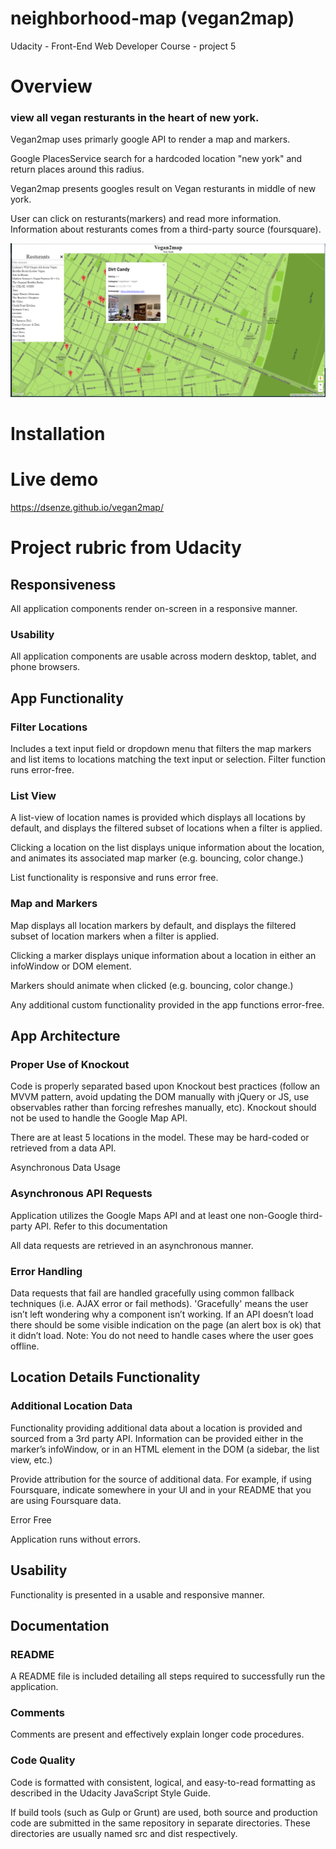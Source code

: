 # neighborhood-map (vegan2map)
Udacity - Front-End Web Developer Course - project 5



# Overview
### view all vegan resturants in the heart of new york. 
Vegan2map uses primarly google API to render a map and markers. 

Google PlacesService search for a hardcoded location "new york" and return places around this radius.

Vegan2map presents googles result on Vegan resturants in middle of new york. 

User can click on resturants(markers) and read more information. Information about resturants comes from a third-party source (foursquare). 

![Alt text](/img/vegan2map_marker.PNG?raw=true "marker with infowindow popup")


# Installation


# Live demo

https://dsenze.github.io/vegan2map/



# Project rubric from Udacity


## Responsiveness

All application components render on-screen in a responsive manner.

### Usability

All application components are usable across modern desktop, tablet, and phone browsers.

## App Functionality


### Filter Locations

Includes a text input field or dropdown menu that filters the map markers and list items to locations matching the text input or selection. Filter function runs error-free.

### List View

A list-view of location names is provided which displays all locations by default, and displays the filtered subset of locations when a filter is applied.

Clicking a location on the list displays unique information about the location, and animates its associated map marker (e.g. bouncing, color change.)

List functionality is responsive and runs error free.

### Map and Markers

Map displays all location markers by default, and displays the filtered subset of location markers when a filter is applied.

Clicking a marker displays unique information about a location in either an infoWindow or DOM element.

Markers should animate when clicked (e.g. bouncing, color change.)

Any additional custom functionality provided in the app functions error-free.

## App Architecture

### Proper Use of Knockout

Code is properly separated based upon Knockout best practices (follow an MVVM pattern, avoid updating the DOM manually with jQuery or JS, use observables rather than forcing refreshes manually, etc). Knockout should not be used to handle the Google Map API.

There are at least 5 locations in the model. These may be hard-coded or retrieved from a data API.

Asynchronous Data Usage

### Asynchronous API Requests

Application utilizes the Google Maps API and at least one non-Google third-party API. Refer to this documentation

All data requests are retrieved in an asynchronous manner.

### Error Handling

Data requests that fail are handled gracefully using common fallback techniques (i.e. AJAX error or fail methods). 'Gracefully' means the user isn’t left wondering why a component isn’t working. If an API doesn’t load there should be some visible indication on the page (an alert box is ok) that it didn’t load. Note: You do not need to handle cases where the user goes offline.

## Location Details Functionality

### Additional Location Data

Functionality providing additional data about a location is provided and sourced from a 3rd party API. Information can be provided either in the marker’s infoWindow, or in an HTML element in the DOM (a sidebar, the list view, etc.)

Provide attribution for the source of additional data. For example, if using Foursquare, indicate somewhere in your UI and in your README that you are using Foursquare data.

Error Free

Application runs without errors.

## Usability

Functionality is presented in a usable and responsive manner.

## Documentation


### README

A README file is included detailing all steps required to successfully run the application.

### Comments

Comments are present and effectively explain longer code procedures.

### Code Quality

Code is formatted with consistent, logical, and easy-to-read formatting as described in the Udacity JavaScript Style Guide.

If build tools (such as Gulp or Grunt) are used, both source and production code are submitted in the same repository in separate directories. These directories are usually named src and dist respectively.
